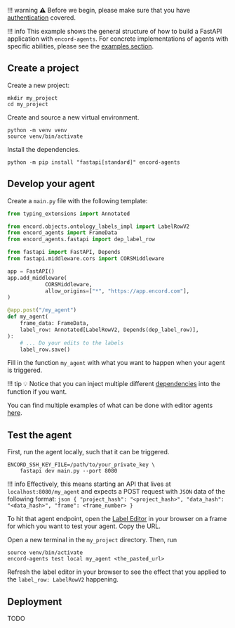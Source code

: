 !!! warning
    ⚠️ Before we begin, please make sure that you have [authentication](../authentication.md) covered.

!!! info
    This example shows the general structure of how to build a FastAPI application with `encord-agents`.
    For concrete implementations of agents with specific abilities, please see the [examples section](examples/index.md).

## Create a project

Create a new project:

```shell
mkdir my_project
cd my_project
```

Create and source a new virtual environment.

```
python -m venv venv
source venv/bin/activate
```

Install the dependencies.

```shell
python -m pip install "fastapi[standard]" encord-agents
```

## Develop your agent

Create a `main.py` file with the following template:

```python title="main.py"
from typing_extensions import Annotated

from encord.objects.ontology_labels_impl import LabelRowV2
from encord_agents import FrameData
from encord_agents.fastapi import dep_label_row

from fastapi import FastAPI, Depends
from fastapi.middleware.cors import CORSMiddleware

app = FastAPI()
app.add_middleware(
            CORSMiddleware,
            allow_origins=["*", "https://app.encord.com"],
)

@app.post("/my_agent")
def my_agent(
    frame_data: FrameData,
    label_row: Annotated[LabelRowV2, Depends(dep_label_row)],
):
    # ... Do your edits to the labels
    label_row.save()
```

Fill in the function `my_agent` with what you want to happen when your agent is triggered.

!!! tip
    💡 Notice that you can inject multiple different [dependencies](../reference/editor_agents.md#encord_agents.fastapi.dependencies) into the function if you want.

You can find multiple examples of what can be done with editor agents [here](../editor_agents/examples/index.md).

## Test the agent

First, run the agent locally, such that it can be triggered.

```shell
ENCORD_SSH_KEY_FILE=/path/to/your_private_key \
    fastapi dev main.py --port 8080
```

!!! info
    Effectively, this means starting an API that lives at `localhost:8080/my_agent` and expects a POST request with `JSON` data of the following format:
    ```json
    {
        "project_hash": "<project_hash>",
        "data_hash": "<data_hash>",
        "frame": <frame_number>
    }
    ```

To hit that agent endpoint, open the [Label Editor](https://docs.encord.com/platform-documentation/Annotate/annotate-label-editor) in your browser on a frame for which you want to test your agent. Copy the URL.

Open a new terminal in the `my_project` directory.
Then, run

```shell
source venv/bin/activate
encord-agents test local my_agent <the_pasted_url>
```

Refresh the label editor in your browser to see the effect that you applied to the `label_row: LabelRowV2` happening.

## Deployment

TODO
